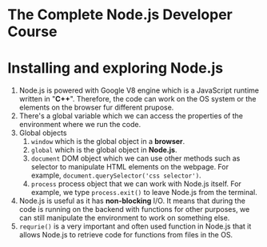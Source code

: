 # The Complete Node.js Developer Course 

# Installing and exploring Node.js 
1. Node.js is powered with Google V8 engine which is a JavaScript runtime written in "**C++**". Therefore, the code can work on the OS system or the elements on the browser fur different prupose. 
1. There's a global variable which we can access the properties of the environment where we run the code. 
1. Global objects 
    1. `window` which is the global object in a **browser**. 
    1. `global` which is the global object in **Node.js**.
    1. `document` DOM object which we can use other methods such as selector to manipulate HTML elements on the webpage. For example, `document.querySelector('css selector')`.
    1. `process` process object that we can work with Node.js itself. For example, we type `process.exit()` to leave Node.js from the terminal. 
1. Node.js is useful as it has **non-blocking** I/O. It means that during the code is running on the backend with functions for other purposes, we can still manipulate the environment to work on something else. 
1. `requrie()` is a very important and often used function in Node.js that it allows Node.js to retrieve code for functions from files in the OS. 
